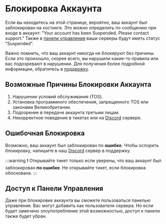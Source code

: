 # Блокировка Аккаунта

Если вы находитесь на этой странице, вероятно, ваш аккаунт был заблокирован на хостинге. Это можно определить по сообщению при входе в аккаунт: "Your account has been Suspended. Please contact support." Также в [панели управления](https://game.smilenodes.xyz) ваши серверы будут иметь статус "Suspended".

Важно помнить, что ваш аккаунт никогда не блокируют без причины. Если это произошло, скорее всего, вы нарушили какие-то правила или вас подозревают в нарушении. Для получения более подробной информации, обратитесь в [поддержку](https://dash.smilenodes.xyz/ticket).

## Возможные Причины Блокировки Аккаунта

1. Нарушение условий обслуживания (TOS).
2. Установка программного обеспечения, запрещенного TOS или законами Великобритании.
3. Подозрение в передаче аккаунта третьим лицам.
4. Некорректное поведение в тикетах или на [Discord](https://discord.gg/smilenodes) сервере.

## Ошибочная Блокировка

Возможно, ваш аккаунт был заблокирован по **ошибке**. Чтобы оспорить блокировку, напишите в наш [Discord](https://discord.gg/smilenodes) сервер в поддержку.

:::warning :exclamation: Открывайте тикет только если уверены, что ваш аккаунт был заблокирован **по ошибке**. Не открывайте тикет, если блокировка обоснована.
:::

## Доступ к Панели Управления

Даже при блокировке аккаунта вы сможете пользоваться панелью управления. Вас могут добавить как пользователя сервера. Но если будет замечено злоупотребление этой возможностью, доступ к панели также будет убран.
